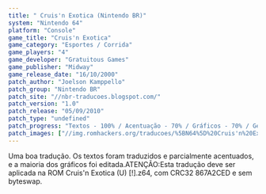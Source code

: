 ```yaml
---
title: " Cruis'n Exotica (Nintendo BR)"
system: "Nintendo 64"
platform: "Console"
game_title: "Cruis'n Exotica"
game_category: "Esportes / Corrida"
game_players: "4"
game_developer: "Gratuitous Games"
game_publisher: "Midway"
game_release_date: "16/10/2000"
patch_author: "Joelson Kamppello"
patch_group: "Nintendo BR"
patch_site: "//nbr-traducoes.blogspot.com/"
patch_version: "1.0"
patch_release: "05/09/2010"
patch_type: "undefined"
patch_progress: "Textos - 100% / Acentuação - 70% / Gráficos - 70% / Geral - 90%"
patch_images: ["//img.romhackers.org/traducoes/%5BN64%5D%20Cruis'n%20Exotica%20-%20Nintendo%20BR%20-%201.jpg","//img.romhackers.org/traducoes/%5BN64%5D%20Cruis'n%20Exotica%20-%20Nintendo%20BR%20-%202.jpg","//img.romhackers.org/traducoes/%5BN64%5D%20Cruis'n%20Exotica%20-%20Nintendo%20BR%20-%203.jpg"]
---
```

Uma boa tradução. Os textos foram traduzidos e parcialmente acentuados, e a maioria dos gráficos foi editada.ATENÇÃO:Esta tradução deve ser aplicada na ROM Cruis'n Exotica (U) [!].z64, com CRC32 867A2CED e sem byteswap.